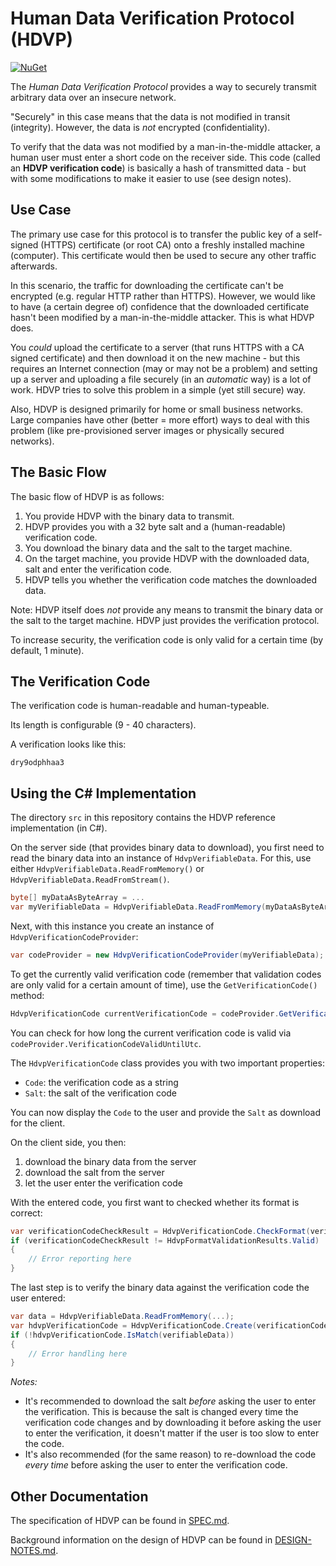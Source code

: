 ﻿# Human Data Verification Protocol (HDVP)

[![NuGet](https://img.shields.io/nuget/v/HDVP.svg)](https://www.nuget.org/packages/HDVP/)

The *Human Data Verification Protocol* provides a way to securely transmit arbitrary data over an insecure network.

"Securely" in this case means that the data is not modified in transit (integrity). However, the data is *not* encrypted (confidentiality).

To verify that the data was not modified by a man-in-the-middle attacker, a human user must enter a short code on the receiver side. This code (called an **HDVP verification code**) is basically a hash of transmitted data - but with some modifications to make it easier to use (see design notes).

## Use Case

The primary use case for this protocol is to transfer the public key of a self-signed (HTTPS) certificate (or root CA) onto a freshly installed machine (computer). This certificate would then be used to secure any other traffic afterwards.

In this scenario, the traffic for downloading the certificate can't be encrypted (e.g. regular HTTP rather than HTTPS). However, we would like to have (a certain degree of) confidence that the downloaded certificate hasn't been modified by a man-in-the-middle attacker. This is what HDVP does.

You *could* upload the certificate to a server (that runs HTTPS with a CA signed certificate) and then download it on the new machine - but this requires an Internet connection (may or may not be a problem) and setting up a server and uploading a file securely (in an *automatic* way) is a lot of work. HDVP tries to solve this problem in a simple (yet still secure) way.

Also, HDVP is designed primarily for home or small business networks. Large companies have other (better = more effort) ways to deal with this problem (like pre-provisioned server images or physically secured networks).

## The Basic Flow

The basic flow of HDVP is as follows:

1. You provide HDVP with the binary data to transmit.
1. HDVP provides you with a 32 byte salt and a (human-readable) verification code.
1. You download the binary data and the salt to the target machine.
1. On the target machine, you provide HDVP with the downloaded data, salt and enter the verification code.
1. HDVP tells you whether the verification code matches the downloaded data.

Note: HDVP itself does *not* provide any means to transmit the binary data or the salt to the target machine. HDVP just provides the verification protocol.

To increase security, the verification code is only valid for a certain time (by default, 1 minute).

## The Verification Code

The verification code is human-readable and human-typeable.

Its length is configurable (9 - 40 characters).

A verification looks like this:

    dry9odphhaa3

## Using the C# Implementation

The directory `src` in this repository contains the HDVP reference implementation (in C#).

On the server side (that provides binary data to download), you first need to read the binary data into an instance of `HdvpVerifiableData`. For this, use either `HdvpVerifiableData.ReadFromMemory()` or `HdvpVerifiableData.ReadFromStream()`.

```c#
byte[] myDataAsByteArray = ...
var myVerifiableData = HdvpVerifiableData.ReadFromMemory(myDataAsByteArray);
```

Next, with this instance you create an instance of `HdvpVerificationCodeProvider`:

```c#
var codeProvider = new HdvpVerificationCodeProvider(myVerifiableData);
```

To get the currently valid verification code (remember that validation codes are only valid for a certain amount of time), use the `GetVerificationCode()` method:

```c#
HdvpVerificationCode currentVerificationCode = codeProvider.GetVerificationCode();
```

You can check for how long the current verification code is valid via `codeProvider.VerificationCodeValidUntilUtc`.

The `HdvpVerificationCode` class provides you with two important properties:

* `Code`: the verification code as a string
* `Salt`: the salt of the verification code

You can now display the `Code` to the user and provide the `Salt` as download for the client.

On the client side, you then:

1. download the binary data from the server
1. download the salt from the server
1. let the user enter the verification code

With the entered code, you first want to checked whether its format is correct:

```c#
var verificationCodeCheckResult = HdvpVerificationCode.CheckFormat(verificationCodeAsString);
if (verificationCodeCheckResult != HdvpFormatValidationResults.Valid)
{
    // Error reporting here
}
```

The last step is to verify the binary data against the verification code the user entered:

```c#
var data = HdvpVerifiableData.ReadFromMemory(...);
var hdvpVerificationCode = HdvpVerificationCode.Create(verificationCodeAsString, new HdvpSalt(salt));
if (!hdvpVerificationCode.IsMatch(verifiableData))
{
    // Error handling here
}
```

*Notes:*

* It's recommended to download the salt *before* asking the user to enter the verification. This is because the salt is changed every time the verification code changes and by downloading it before asking the user to enter the verification, it doesn't matter if the user is too slow to enter the code.
* It's also recommended (for the same reason) to re-download the code *every time* before asking the user to enter the verification code.

## Other Documentation

The specification of HDVP can be found in [SPEC.md](SPEC.md).

Background information on the design of HDVP can be found in [DESIGN-NOTES.md](DESIGN-NOTES.md).
